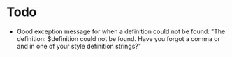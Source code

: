 # Todo

- Good exception message for when a definition could not be found:
"The definition: $definition could not be found. Have you forgot a comma or and in one of your style definition strings?"